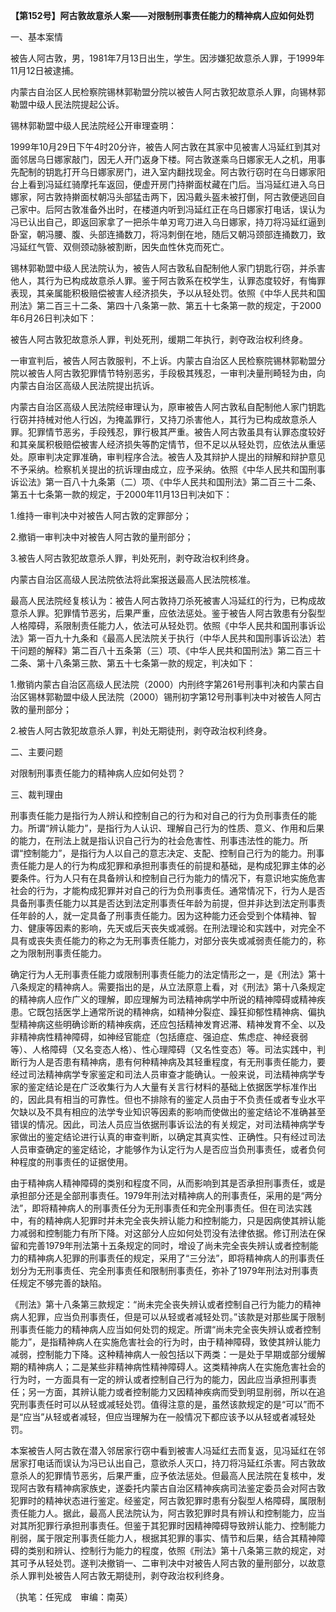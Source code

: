 **【第152号】阿古敦故意杀人案——对限制刑事责任能力的精神病人应如何处罚**

一、基本案情

被告人阿古敦，男，1981年7月13日出生，学生。因涉嫌犯故意杀人罪，于1999年11月12日被逮捕。

内蒙古自治区人民检察院锡林郭勒盟分院以被告人阿古敦犯故意杀人罪，向锡林郭勒盟中级人民法院提起公诉。

锡林郭勒盟中级人民法院经公开审理查明：

1999年10月29日下午4时20分许，被告人阿古敦在其家中见被害人冯延红到其对面邻居乌日娜家敲门，因无人开门返身下楼。阿古敦遂乘乌日娜家无人之机，用事先配制的钥匙打开乌日娜家房门，进入室内翻找现金。阿古敦行窃时在乌日娜家阳台上看到冯延红骑摩托车返回，便虚开房门持擀面杖藏在门后。当冯延红进入乌日娜家，阿古敦持擀面杖朝冯头部猛击两下，因冯戴头盔未被打倒，阿古敦便逃回自己家中。后阿古敦准备外出时，在楼道内听到冯延红正在乌日娜家打电话，误认为冯已认出自己，即返回家拿了一把杀牛单刃弯刀进入乌日娜家，持刀将冯延红逼到卧室，朝冯腰、腹、头部连捅数刀，将冯刺倒在地，随后又朝冯颈部连捅数刀，致冯延红气管、双侧颈动脉被割断，因失血性休克而死亡。

锡林郭勒盟中级人民法院认为，被告人阿古敦私自配制他人家门钥匙行窃，并杀害他人，其行为已构成故意杀人罪。鉴于阿古敦系在校学生，认罪态度较好，有悔罪表现，其亲属能积极赔偿被害人经济损失，予以从轻处罚。依照《中华人民共和国刑法》第二百三十二条、第四十八条第一款、第五十七条第一款的规定，于2000年6月26日判决如下：

被告人阿古敦犯故意杀人罪，判处死刑，缓期二年执行，剥夺政治权利终身。

一审宣判后，被告人阿古敦服判，不上诉。内蒙古自治区人民检察院锡林郭勒盟分院以被告人阿古敦犯罪情节特别恶劣，手段极其残忍，一审判决量刑畸轻为由，向内蒙古自治区高级人民法院提出抗诉。

内蒙古自治区高级人民法院经审理认为，原审被告人阿古敦私自配制他人家门钥匙行窃并持械对他人行凶，为掩盖罪行，又持刀杀害他人，其行为已构成故意杀人罪。犯罪情节恶劣，手段残忍，罪行极其严重。被告人阿古敦虽具有认罪态度较好和其亲属积极赔偿被害人经济损失等酌定情节，但不足以从轻处罚，应依法从重惩处。原审判决定罪准确，审判程序合法。被告人及其辩护人提出的辩解和辩护意见不予采纳。检察机关提出的抗诉理由成立，应予采纳。依照《中华人民共和国刑事诉讼法》第一百八十九条第（二）项、《中华人民共和国刑法》第二百三十二条、第五十七条第一款的规定，于2000年11月13日判决如下：

1.维持一审判决中对被告人阿古敦的定罪部分；

2.撤销一审判决中对被告人阿古敦的量刑部分；

3.被告人阿古敦犯故意杀人罪，判处死刑，剥夺政治权利终身。

内蒙古自治区高级人民法院依法将此案报送最高人民法院核准。

最高人民法院经复核认为：被告人阿古敦持刀杀死被害人冯延红的行为，已构成故意杀人罪。犯罪情节恶劣，后果严重，应依法惩处。鉴于被告人阿古敦患有分裂型人格障碍，系限制责任能力人，依法可从轻处罚。依照《中华人民共和国刑事诉讼法》第一百九十九条和《最高人民法院关于执行（中华人民共和国刑事诉讼法）若干问题的解释》第二百八十五条第（三）项、《中华人民共和国刑法》第二百三十二条、第十八条第三款、第五十七条第一款的规定，判决如下：

1.撤销内蒙古自治区高级人民法院（2000）内刑终字第261号刑事判决和内蒙古自治区锡林郭勒盟中级人民法院（2000）锡刑初字第12号刑事判决中对被告人阿古敦的量刑部分；

2.被告人阿古敦犯故意杀人罪，判处无期徒刑，剥夺政治权利终身。

二、主要问题

对限制刑事责任能力的精神病人应如何处罚？

三、裁判理由

刑事责任能力是指行为人辨认和控制自己的行为和对自己的行为负刑事责任的能力。所谓“辨认能力”，是指行为人认识、理解自己行为的性质、意义、作用和后果的能力，在刑法上就是指认识自己行为的社会危害性、刑事违法性的能力。所谓“控制能力”，是指行为人以自己的意志决定、支配、控制自己行为的能力。刑事责任能力是人的行为构成犯罪和承担刑事责任的前提和基础，是构成犯罪主体的必要条件。行为人只有在具备辨认和控制自己行为能力的情况下，有意识地实施危害社会的行为，才能构成犯罪并对自己的行为负刑事责任。通常情况下，行为人是否具备刑事责任能力以其是否达到法定刑事责任年龄为前提，但并非达到法定刑事责任年龄的人，就一定具备了刑事责任能力。因为这种能力还会受到个体精神、智力、健康等因素的影响，先天或后天丧失或减弱。在刑法理论和实践中，对完全不具有或丧失责任能力的称之为无刑事责任能力，对部分丧失或减弱责任能力的，称之为限制刑事责任能力。

确定行为人无刑事责任能力或限制刑事责任能力的法定情形之一，是《刑法》第十八条规定的精神病人。需要指出的是，从立法原意上看，对《刑法》第十八条规定的精神病人应作广义的理解，即应理解为司法精神病学中所说的精神障碍或精神疾患。它既包括医学上通常所说的精神病，如精神分裂症、躁狂抑郁性精神病、偏执型精神病这些明确诊断的精神疾病，还应包括精神发育迟滞、精神发育不全、以及非精神病性精神障碍，如神经官能症（包括癔症、强迫症、焦虑症、神经衰弱等）、人格障碍（又名变态人格）、性心理障碍（又名性变态）等。司法实践中，判断行为人是否患有精神病，患有何种精神病及其轻重程度，有无刑事责任能力，要经过司法精神病学专家鉴定和司法人员审查才能确认。一般来说，司法精神病学专家的鉴定结论是在广泛收集行为人大量有关言行材料的基础上依据医学标准作出的，因此具有相当的可靠性。但也不排除有的鉴定人员由于不负责任或者专业水平欠缺以及不具有相应的法学专业知识等因素的影响而使做出的鉴定结论不准确甚至错误的情况。因此，司法人员应当依据刑事诉讼法的有关规定，对司法精神病学专家做出的鉴定结论进行认真的审查判断，以确定其真实性、正确性。只有经过司法人员审查确定的鉴定结论，才能够作为认定行为人是否应当负刑事责任，或者负何种程度的刑事责任的证据使用。

由于精神病人精神障碍的类别和程度不同，从而影响到其是否承担刑事责任，或是承担部分还是全部刑事责任。1979年刑法对精神病人的刑事责任，采用的是“两分法”，即将精神病人的刑事责任分为无刑事责任和完全刑事责任。但在司法实践中，有的精神病人犯罪时并未完全丧失辨认能力和控制能力，只是因病使其辨认能力减弱和控制能力有所下降。对这部分人应如何处罚没有法律依据。修订刑法在保留和完善1979年刑法第十五条规定的同时，增设了尚未完全丧失辨认或者控制能力的精神病人犯罪的刑事责任的规定，采用了“三分法”，即将精神病人的刑事责任划分为无刑事责任、完全刑事责任和限制刑事责任，弥补了1979年刑法对刑事责任规定不够完善的缺陷。

《刑法》第十八条第三款规定：“尚未完全丧失辨认或者控制自己行为能力的精神病人犯罪，应当负刑事责任，但是可以从轻或者减轻处罚。”该款是对那些属于限制刑事责任能力的精神病人应当如何处罚的规定。所谓“尚未完全丧失辨认或者控制能力”，是指精神病人在实施危害社会的行为时，由于精神障碍，致使其辨认能力减弱，控制能力下降。这种精神病人一般包括以下两类：一是处于早期或部分缓解期的精神病人；二是某些非精神病性精神障碍人。这类精神病人在实施危害社会的行为时，一方面具有一定的辨认或者控制自己行为的能力，因此应当承担刑事责任；另一方面，其辨认能力或者控制能力又因精神疾病而受到明显削弱，所以在追究刑事责任时可以从轻或减轻处罚。值得注意的是，虽然该款规定的是“可以”而不是“应当”从轻或者减轻，但应当理解为在一般情况下都应该予以从轻或者减轻处罚。

本案被告人阿古敦在潜入邻居家行窃中看到被害人冯延红去而复返，见冯延红在邻居家打电话而误认为冯已认出自己，意欲杀人灭口，持刀将冯延红杀害。阿古敦故意杀人的犯罪情节恶劣，后果严重，应予依法惩处。但最高人民法院在复核中，发现阿古敦有精神病家族史，遂委托内蒙古自治区精神疾病司法鉴定委员会对阿古敦犯罪时的精神状态进行鉴定。经鉴定，阿古敦犯罪时患有分裂型人格障碍，属限制责任能力人。据此，最高人民法院认为，阿古敦犯罪时具有辨认和控制能力，应当对其所犯罪行承担刑事责任。但鉴于其犯罪时因精神障碍导致辨认能力、控制能力削弱，属于限定刑事责任能力人，根据其犯罪的事实、情节和后果，结合其精神障碍的类别和辨认、控制行为能力的程度，依照《刑法》第十八条第三款的规定，对其可予从轻处罚。遂判决撤销一、二审判决中对被告人阿古敦的量刑部分，以故意杀人罪判处被告人阿古敦无期徒刑，剥夺政治权利终身。

（执笔：任宪成　审编：南英）